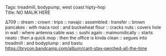 Tags: treadmill, bodypump, west coast hipty-hop   
Title: NO MALIK HERE
  
∆709 :: dream : crown : trips :: navajo : assembled : transfer :: brown pancakes : with maca root : and buckwheat flour :: cracks nuts : covers hole in wall : where antenna cable was :: sushi again : maimonidically :: starts neato : then a quick mop : then the office is kinda clean :: segues into treadmill : and bodyplump : and bastu
<https://brycon.bandcamp.com/album/cant-stay-perched-all-the-time>  
